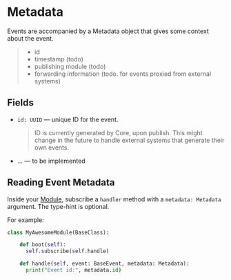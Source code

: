 # Metadata

Events are accompanied by a Metadata object that gives some context about the event.

> - id
> - timestamp (todo)
> - publishing module (todo)
> - forwarding information (todo. for events proxied from external systems) 

## Fields

- `id: UUID` &mdash; unique ID for the event.  
  > ID is currently generated by Core, upon publish. This might change in the future to handle external systems that generate their own events.
- ... &mdash; to be implemented


## Reading Event Metadata

Inside your [Module](modules.md), subscribe a `handler` method with a `metadata: Metadata` argument. The type-hint is optional.

For example:

```python
class MyAwesomeModule(BaseClass):

    def boot(self):
      self.subscribe(self.handle)

    def handle(self, event: BaseEvent, metadata: Metadata):
      print("Event id:", metadata.id)

```